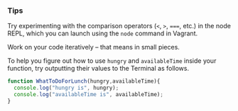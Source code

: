 ### Tips
Try experimenting with the comparison operators (`<`, `>`, `===`, etc.) in the node REPL, which you can launch using the `node` command in Vagrant.

Work on your code iteratively – that means in small pieces. 

To help you figure out how to use `hungry` and `availableTime` inside your function, try outputting their values to the Terminal as follows.
```javascript
function WhatToDoForLunch(hungry,availableTime){
  console.log("hungry is", hungry);
  console.log("availableTime is", availableTime);
}
```